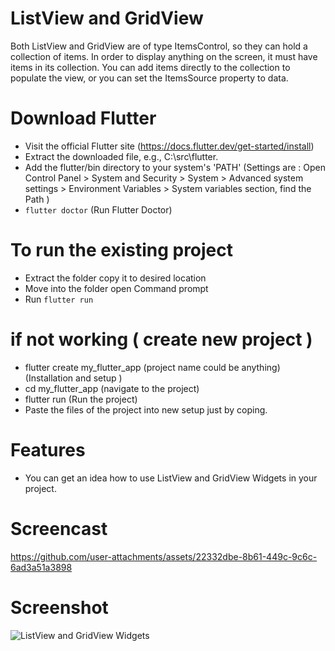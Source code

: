 # ListView and GridView  
Both ListView and GridView are of type ItemsControl, so they can hold a collection of items. In order to display anything on the screen, it must have items in its collection. You can add items directly to the collection to populate the view, or you can set the ItemsSource property to data.

# Download Flutter
- Visit the official Flutter site (https://docs.flutter.dev/get-started/install)
- Extract the downloaded file, e.g., C:\src\flutter.
- Add the flutter/bin directory to your system's 'PATH' 
(Settings are  : Open Control Panel > System and Security > System > Advanced system settings > Environment Variables > System variables section, find the Path )
- `flutter doctor` (Run Flutter Doctor)


# To run the existing project
- Extract the folder copy it to desired location
- Move into the folder open Command prompt
- Run `flutter run`

# if not working ( create new project )
- flutter create my_flutter_app (project name could be anything) (Installation and setup )
- cd my_flutter_app (navigate to the project)
- flutter run (Run the project)
- Paste the files of the project into new setup just by coping.

# Features
- You can get an idea how to use ListView and GridView Widgets in your project.

# Screencast
https://github.com/user-attachments/assets/22332dbe-8b61-449c-9c6c-6ad3a51a3898

# Screenshot
![ListView and GridView Widgets](https://github.com/user-attachments/assets/722700e0-b0a0-4df0-ae30-02e8e47195a5)








